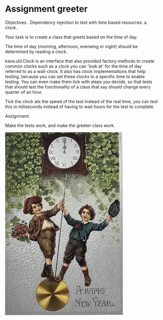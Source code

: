 # Assignment greeter

Objectives
. Dependency injection to test with time based resources: a clock.

Your task is to create a class that greets based on the time of day.

The time of day (morning, afternoon, eveneing or night) should be determined 
by reading a clock.

kava.util.Clock is an interface that also provided factory methods to create 
common clocks such as a clock you can 'look at' for the time of day referred 
to as a wall-clock. It also has clock implementations that help testing, because
you can set these clocks to a specific time to enable testing.
You can even make them tick with steps you decide, so that tests that should
test the functionality of a class that say should change every quarter of an hour.

Tick the clock ate the speed of the test instead of the real time, you can test this
in miliseconds instead of having to wait hours for the test to complete.

 Assignment.

Make the tests work, and make the greeter class work.


![Inspiration for this task](images/clockpostcard.png)
